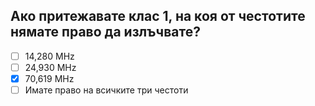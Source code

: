 ## Ако притежавате клас 1, на коя от честотите нямате право да излъчвате?

<!-- Верният отговор е отбелязан с [X] -->

- [ ] 14,280 MHz
- [ ] 24,930 MHz
- [X] 70,619 MHz
- [ ] Имате право на всичките три честоти
